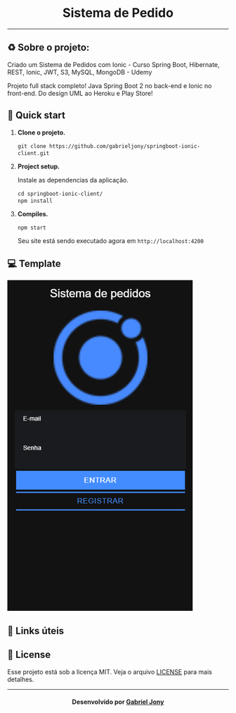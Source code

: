<h1 align="center">
    Sistema de Pedido
</h1>

_________

## ♻️ Sobre o projeto:

<p>Criado um Sistema de Pedidos com Ionic - Curso Spring Boot, Hibernate, REST, Ionic, JWT, S3, MySQL, MongoDB - Udemy</p>
<p>Projeto full stack completo! Java Spring Boot 2 no back-end e Ionic no front-end. Do design UML ao Heroku e Play Store!</p>

## 🚀 Quick start

1.  **Clone o projeto.**

    ```shell
    git clone https://github.com/gabrieljony/springboot-ionic-client.git
    ```

2.  **Project setup.**

    Instale as dependencias da aplicação.

    ```shell
    cd springboot-ionic-client/
    npm install
    ```
    
3.  **Compiles.**

    ```shell
    npm start
    ```
    
    Seu site está sendo executado agora em `http://localhost:4200`
    
## 💻 Template

![home](home.png)

## 💫 Links úteis

## 📝 License

Esse projeto está sob a licença MIT. Veja o arquivo [LICENSE](LICENSE.md) para mais detalhes.

---

<h4 align="center">
    Desenvolvido por <a href="https://www.linkedin.com/in/gabriel-jony/">Gabriel Jony</a>
</h4>




  

